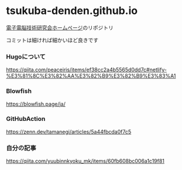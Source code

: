# tsukuba-denden.github.io
[電子電脳技術研究会ホームページ](https://tsukuba-denden.github.io/)のリポジトリ

コミットは細ければ細かいほど良きです

### Hugoについて
https://qiita.com/peaceiris/items/ef38cc2a4b5565d0dd7c#netlify-%E3%81%8C%E3%82%AA%E3%82%B9%E3%82%B9%E3%83%A1
### Blowfish
https://blowfish.page/ja/
### GitHubAction
https://zenn.dev/tamanegi/articles/5a44fbcda0f7c5
### 自分の記事
https://qiita.com/yuubinnkyoku_mk/items/60fb608bc006a1c19f81
